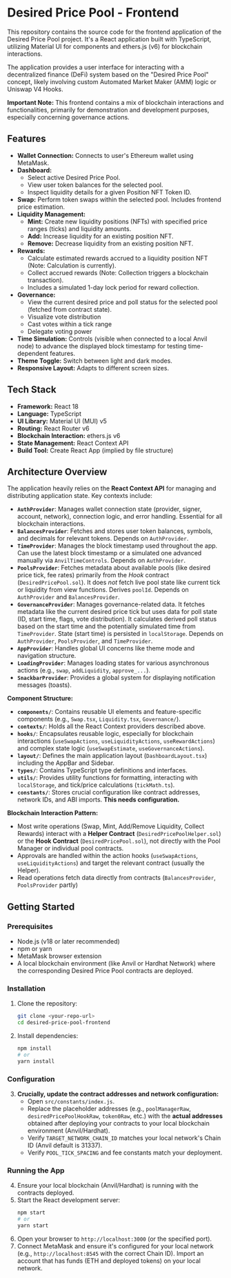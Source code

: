 # Desired Price Pool - Frontend

This repository contains the source code for the frontend application of the Desired Price Pool project. It's a React application built with TypeScript, utilizing Material UI for components and ethers.js (v6) for blockchain interactions.

The application provides a user interface for interacting with a decentralized finance (DeFi) system based on the "Desired Price Pool" concept, likely involving custom Automated Market Maker (AMM) logic or Uniswap V4 Hooks.

**Important Note:** This frontend contains a mix of blockchain interactions and functionalities, primarily for demonstration and development purposes, especially concerning governance actions.

## Features

*   **Wallet Connection:** Connects to user's Ethereum wallet using MetaMask.
*   **Dashboard:**
    *   Select active Desired Price Pool.
    *   View user token balances for the selected pool.
    *   Inspect liquidity details for a given Position NFT Token ID.
*   **Swap:** Perform token swaps within the selected pool. Includes frontend price estimation.
*   **Liquidity Management:**
    *   **Mint:** Create new liquidity positions (NFTs) with specified price ranges (ticks) and liquidity amounts.
    *   **Add:** Increase liquidity for an existing position NFT.
    *   **Remove:** Decrease liquidity from an existing position NFT.
*   **Rewards:**
    *   Calculate estimated rewards accrued to a liquidity position NFT (Note: Calculation is currently).
    *   Collect accrued rewards (Note: Collection triggers a blockchain transaction).
    *   Includes a simulated 1-day lock period for reward collection.
*   **Governance:**
    *   View the current desired price and poll status for the selected pool (fetched from contract state).
    *   Visualize vote distribution 
    *   Cast votes within a tick range 
    *   Delegate voting power
*   **Time Simulation:** Controls (visible when connected to a local Anvil node) to advance the displayed block timestamp for testing time-dependent features.
*   **Theme Toggle:** Switch between light and dark modes.
*   **Responsive Layout:** Adapts to different screen sizes.

## Tech Stack

*   **Framework:** React 18
*   **Language:** TypeScript
*   **UI Library:** Material UI (MUI) v5
*   **Routing:** React Router v6
*   **Blockchain Interaction:** ethers.js v6
*   **State Management:** React Context API
*   **Build Tool:** Create React App (implied by file structure)

## Architecture Overview

The application heavily relies on the **React Context API** for managing and distributing application state. Key contexts include:

*   **`AuthProvider`**: Manages wallet connection state (provider, signer, account, network), connection logic, and error handling. Essential for all blockchain interactions.
*   **`BalancesProvider`**: Fetches and stores user token balances, symbols, and decimals for relevant tokens. Depends on `AuthProvider`.
*   **`TimeProvider`**: Manages the block timestamp used throughout the app. Can use the latest block timestamp or a simulated one advanced manually via `AnvilTimeControls`. Depends on `AuthProvider`.
*   **`PoolsProvider`**: Fetches metadata about available pools (like desired price tick, fee rates) primarily from the *Hook* contract (`DesiredPricePool.sol`). It does *not* fetch live pool state like current tick or liquidity from view functions. Derives `poolId`. Depends on `AuthProvider` and `BalancesProvider`.
*   **`GovernanceProvider`**: Manages governance-related data. It fetches metadata like the current desired price tick but uses data for poll state (ID, start time, flags, vote distribution). It calculates derived poll status based on the start time and the potentially simulated time from `TimeProvider`. State (start time) is persisted in `localStorage`. Depends on `AuthProvider`, `PoolsProvider`, and `TimeProvider`.
*   **`AppProvider`**: Handles global UI concerns like theme mode and navigation structure.
*   **`LoadingProvider`**: Manages loading states for various asynchronous actions (e.g., `swap`, `addLiquidity`, `approve_...`).
*   **`SnackbarProvider`**: Provides a global system for displaying notification messages (toasts).

**Component Structure:**

*   **`components/`**: Contains reusable UI elements and feature-specific components (e.g., `Swap.tsx`, `Liquidity.tsx`, `Governance/`).
*   **`contexts/`**: Holds all the React Context providers described above.
*   **`hooks/`**: Encapsulates reusable logic, especially for blockchain interactions (`useSwapActions`, `useLiquidityActions`, `useRewardActions`) and complex state logic (`useSwapEstimate`, `useGovernanceActions`).
*   **`layout/`**: Defines the main application layout (`DashboardLayout.tsx`) including the AppBar and Sidebar.
*   **`types/`**: Contains TypeScript type definitions and interfaces.
*   **`utils/`**: Provides utility functions for formatting, interacting with `localStorage`, and tick/price calculations (`tickMath.ts`).
*   **`constants/`**: Stores crucial configuration like contract addresses, network IDs, and ABI imports. **This needs configuration.**

**Blockchain Interaction Pattern:**

*   Most write operations (Swap, Mint, Add/Remove Liquidity, Collect Rewards) interact with a **Helper Contract** (`DesiredPricePoolHelper.sol`) or the **Hook Contract** (`DesiredPricePool.sol`), not directly with the Pool Manager or individual pool contracts.
*   Approvals are handled within the action hooks (`useSwapActions`, `useLiquidityActions`) and target the relevant contract (usually the Helper).
*   Read operations fetch data directly from contracts (`BalancesProvider`, `PoolsProvider` partly)

## Getting Started

### Prerequisites

*   Node.js (v18 or later recommended)
*   npm or yarn
*   MetaMask browser extension
*   A local blockchain environment (like Anvil or Hardhat Network) where the corresponding Desired Price Pool contracts are deployed.

### Installation

1.  Clone the repository:
    ```bash
    git clone <your-repo-url>
    cd desired-price-pool-frontend
    ```
2.  Install dependencies:
    ```bash
    npm install
    # or
    yarn install
    ```

### Configuration

3.  **Crucially, update the contract addresses and network configuration:**
    *   Open `src/constants/index.js`.
    *   Replace the placeholder addresses (e.g., `poolManagerRaw`, `desiredPricePoolHookRaw`, `token0Raw`, etc.) with the **actual addresses** obtained after deploying your contracts to your local blockchain environment (Anvil/Hardhat).
    *   Verify `TARGET_NETWORK_CHAIN_ID` matches your local network's Chain ID (Anvil default is 31337).
    *   Verify `POOL_TICK_SPACING` and fee constants match your deployment.

### Running the App

4.  Ensure your local blockchain (Anvil/Hardhat) is running with the contracts deployed.
5.  Start the React development server:
    ```bash
    npm start
    # or
    yarn start
    ```
6.  Open your browser to `http://localhost:3000` (or the specified port).
7.  Connect MetaMask and ensure it's configured for your local network (e.g., `http://localhost:8545` with the correct Chain ID). Import an account that has funds (ETH and deployed tokens) on your local network.
